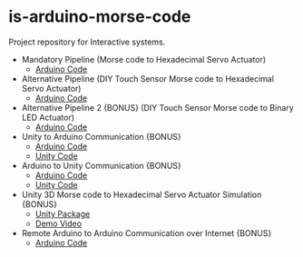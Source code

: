 # is-arduino-morse-code
Project repository for Interactive systems.
- Mandatory Pipeline (Morse code to Hexadecimal Servo Actuator)
  - [Arduino Code](https://github.com/shahrukhx01/is-arduino-morse-code/blob/main/arduino/servo_morse_code_hex/servo_morse_code_hex.ino)
- Alternative Pipeline (DIY Touch Sensor Morse code to Hexadecimal Servo Actuator)
  - [Arduino Code](https://github.com/shahrukhx01/is-arduino-morse-code/blob/main/arduino/diy_touch_sensor/diy_touch_sensor.inoo)
- Alternative Pipeline 2 {BONUS} (DIY Touch Sensor Morse code to Binary LED Actuator)
  - [Arduino Code](https://github.com/shahrukhx01/is-arduino-morse-code/blob/main/arduino/diy_touch_led_binary/diy_touch_led_binary.ino)
- Unity to Arduino Communication {BONUS}
  - [Arduino Code](https://github.com/shahrukhx01/is-arduino-morse-code/blob/main/arduino/unity_to_arduino_serial_communication/unity_to_arduino_serial_communication.ino) 
  - [Unity Code](https://github.com/shahrukhx01/is-arduino-morse-code/blob/main/unity/unity_to_arduino_communication/unity_to_arduino_serial_communication.cs)
- Arduino to Unity Communication {BONUS} 
  - [Arduino Code](https://github.com/shahrukhx01/is-arduino-morse-code/blob/main/arduino/arduino_to_unity_serial_communication/arduino_to_unity_serial_communication.ino) 
  - [Unity Code](https://github.com/shahrukhx01/is-arduino-morse-code/blob/main/unity/arduino_to_unity_communication/arduino_to_unity_serial_communication.cs)
- Unity 3D Morse code to Hexadecimal Servo Actuator Simulation {BONUS}
  - [Unity Package](https://github.com/shahrukhx01/is-arduino-morse-code/tree/main/unity/morse_code_unity3d_simulation)
  - [Demo Video](https://www.youtube.com/watch?v=wCN1bn0GuqA&ab_channel=Shahrukhkhan)
- Remote Arduino to Arduino Communication over Internet {BONUS}
  - [Arduino Code](https://github.com/shahrukhx01/is-arduino-morse-code/blob/main/arduino/remote_communication_morse_code/remote_communication_morse_code.ino)
  
